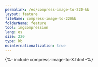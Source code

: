 ```yaml
---
permalink: /es/compress-image-to-220-kb
layout: feature
fileName: compress-image-to-220kb
folderName: feature
tool: imgcompression
lang: es
size: 220
type: kb
nointernationalization: true
---
```

{%- include compress-image-to-X.html -%}       
